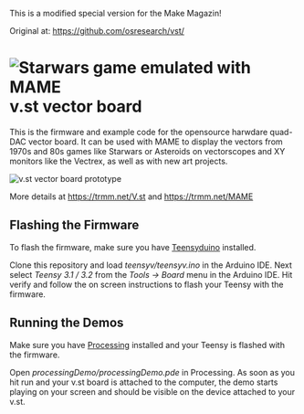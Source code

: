 This is a modified special version for the Make Magazin!

Original at: https://github.com/osresearch/vst/


![Starwars game emulated with MAME](https://49.media.tumblr.com/e4f2586dd94cd36beee271fd90e8a9cc/tumblr_nxgs3gqcMc1s6w6q7o1_500.gif)
v.st vector board
====

This is the firmware and example code for the opensource harwdare
quad-DAC vector board.  It can be used with MAME to display the
vectors from 1970s and 80s games like Starwars or Asteroids
on vectorscopes and XY monitors like the Vectrex, as well as
with new art projects.

![v.st vector board prototype](https://farm6.static.flickr.com/5655/22411224411_085dc4af84.jpg)

More details at https://trmm.net/V.st and https://trmm.net/MAME

## Flashing the Firmware
To flash the firmware, make sure you have [Teensyduino](https://www.pjrc.com/teensy/td_download.html) installed.

Clone this repository and load *teensyv/teensyv.ino* in the Arduino IDE. Next select *Teensy 3.1 / 3.2* from the *Tools -> Board* menu in the Arduino IDE. Hit verify and follow the on screen instructions to flash your Teensy with the firmware.

## Running the Demos
Make sure you have [Processing](https://processing.org/) installed and your Teensy is flashed with the firmware.

Open *processingDemo/processingDemo.pde* in Processing. As soon as you hit run and your v.st board is attached to the computer, the demo starts playing on your screen and should be visible on the device attached to your v.st.
